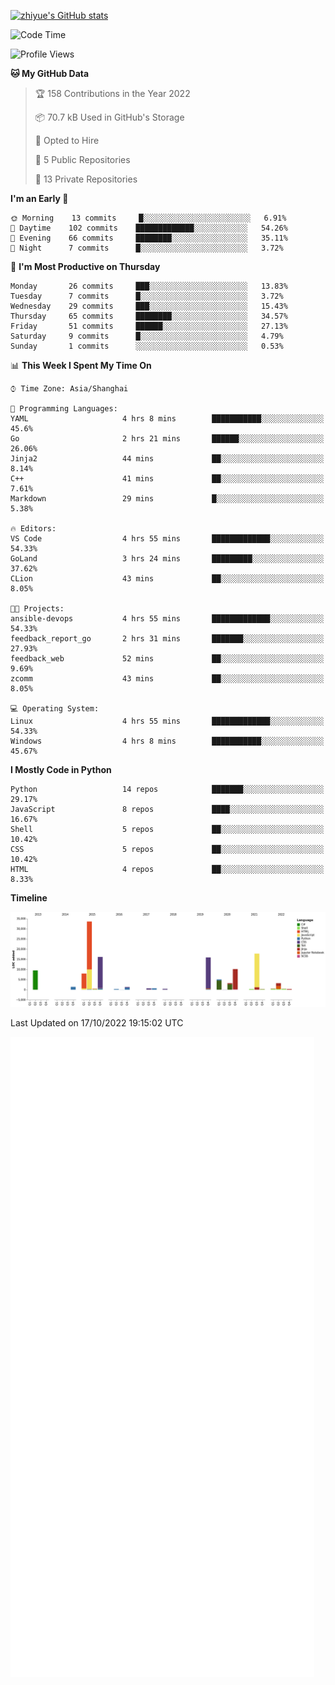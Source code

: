 
[![zhiyue's GitHub stats](https://github-readme-stats.vercel.app/api?username=zhiyue)](https://github.com/anuraghazra/github-readme-stats&&show_icons=true)

<!--START_SECTION:waka-->
![Code Time](http://img.shields.io/badge/Code%20Time-699%20hrs%2015%20mins-blue)

![Profile Views](http://img.shields.io/badge/Profile%20Views-0-blue)

**🐱 My GitHub Data** 

> 🏆 158 Contributions in the Year 2022
 > 
> 📦 70.7 kB Used in GitHub's Storage 
 > 
> 💼 Opted to Hire
 > 
> 📜 5 Public Repositories 
 > 
> 🔑 13 Private Repositories  
 > 
**I'm an Early 🐤** 

```text
🌞 Morning    13 commits     █░░░░░░░░░░░░░░░░░░░░░░░░   6.91% 
🌆 Daytime    102 commits    █████████████░░░░░░░░░░░░   54.26% 
🌃 Evening    66 commits     ████████░░░░░░░░░░░░░░░░░   35.11% 
🌙 Night      7 commits      █░░░░░░░░░░░░░░░░░░░░░░░░   3.72%

```
📅 **I'm Most Productive on Thursday** 

```text
Monday       26 commits     ███░░░░░░░░░░░░░░░░░░░░░░   13.83% 
Tuesday      7 commits      █░░░░░░░░░░░░░░░░░░░░░░░░   3.72% 
Wednesday    29 commits     ███░░░░░░░░░░░░░░░░░░░░░░   15.43% 
Thursday     65 commits     ████████░░░░░░░░░░░░░░░░░   34.57% 
Friday       51 commits     ██████░░░░░░░░░░░░░░░░░░░   27.13% 
Saturday     9 commits      █░░░░░░░░░░░░░░░░░░░░░░░░   4.79% 
Sunday       1 commits      ░░░░░░░░░░░░░░░░░░░░░░░░░   0.53%

```


📊 **This Week I Spent My Time On** 

```text
⌚︎ Time Zone: Asia/Shanghai

💬 Programming Languages: 
YAML                     4 hrs 8 mins        ███████████░░░░░░░░░░░░░░   45.6% 
Go                       2 hrs 21 mins       ██████░░░░░░░░░░░░░░░░░░░   26.06% 
Jinja2                   44 mins             ██░░░░░░░░░░░░░░░░░░░░░░░   8.14% 
C++                      41 mins             ██░░░░░░░░░░░░░░░░░░░░░░░   7.61% 
Markdown                 29 mins             █░░░░░░░░░░░░░░░░░░░░░░░░   5.38%

🔥 Editors: 
VS Code                  4 hrs 55 mins       █████████████░░░░░░░░░░░░   54.33% 
GoLand                   3 hrs 24 mins       █████████░░░░░░░░░░░░░░░░   37.62% 
CLion                    43 mins             ██░░░░░░░░░░░░░░░░░░░░░░░   8.05%

🐱‍💻 Projects: 
ansible-devops           4 hrs 55 mins       █████████████░░░░░░░░░░░░   54.33% 
feedback_report_go       2 hrs 31 mins       ███████░░░░░░░░░░░░░░░░░░   27.93% 
feedback_web             52 mins             ██░░░░░░░░░░░░░░░░░░░░░░░   9.69% 
zcomm                    43 mins             ██░░░░░░░░░░░░░░░░░░░░░░░   8.05%

💻 Operating System: 
Linux                    4 hrs 55 mins       █████████████░░░░░░░░░░░░   54.33% 
Windows                  4 hrs 8 mins        ███████████░░░░░░░░░░░░░░   45.67%

```

**I Mostly Code in Python** 

```text
Python                   14 repos            ███████░░░░░░░░░░░░░░░░░░   29.17% 
JavaScript               8 repos             ████░░░░░░░░░░░░░░░░░░░░░   16.67% 
Shell                    5 repos             ██░░░░░░░░░░░░░░░░░░░░░░░   10.42% 
CSS                      5 repos             ██░░░░░░░░░░░░░░░░░░░░░░░   10.42% 
HTML                     4 repos             ██░░░░░░░░░░░░░░░░░░░░░░░   8.33%

```


**Timeline**

![Chart not found](https://raw.githubusercontent.com/zhiyue/zhiyue/main/charts/bar_graph.png) 


 Last Updated on 17/10/2022 19:15:02 UTC
<!--END_SECTION:waka-->

<!-- [![Top Langs](https://github-readme-stats.vercel.app/api/top-langs/?username=zhiyue)](https://github.com/anuraghazra/github-readme-stats) -->

![](./github-metrics.svg)

